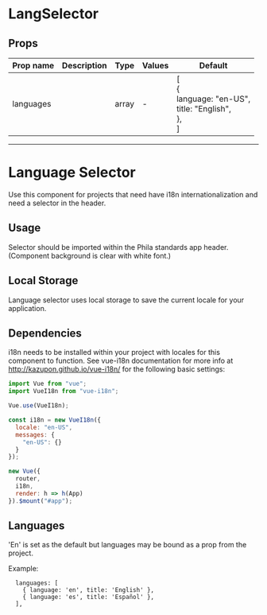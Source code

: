 # LangSelector

## Props

| Prop name | Description | Type  | Values | Default                                                          |
| --------- | ----------- | ----- | ------ | ---------------------------------------------------------------- |
| languages |             | array | -      | [<br> {<br> language: "en-US",<br> title: "English",<br> },<br>] |

---

# Language Selector

Use this component for projects that need have i18n internationalization and need a selector in the header.

## Usage

Selector should be imported within the Phila standards app header. (Component background is clear with white font.)

## Local Storage

Language selector uses local storage to save the current locale for your application.

## Dependencies

i18n needs to be installed within your project with locales for this component to function.
See vue-i18n documentation for more info at http://kazupon.github.io/vue-i18n/ for the following basic settings:

```js static
import Vue from "vue";
import VueI18n from "vue-i18n";

Vue.use(VueI18n);
```

```js static
const i18n = new VueI18n({
  locale: "en-US",
  messages: {
    "en-US": {}
  }
});
```

```js static
new Vue({
  router,
  i18n,
  render: h => h(App)
}).$mount("#app");
```

## Languages

'En' is set as the default but languages may be bound as a prop from the project.

Example:

```
  languages: [
    { language: 'en', title: 'English' },
    { language: 'es', title: 'Español' },
  ],
```
